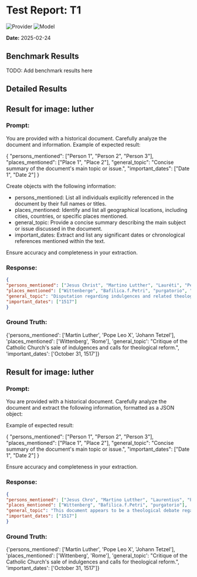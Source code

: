 # Test Report: T1
![Provider](https://img.shields.io/badge/provider-genai-brightgreen) ![Model](https://img.shields.io/badge/model-gemini--2.0--flash-blue)

**Date:** 2025-02-24
## Benchmark Results
TODO: Add benchmark results here

## Detailed Results

## Result for image: luther

### Prompt:
You are provided with a historical document. Carefully analyze the document and information.
Example of expected result:

{
"persons_mentioned": ["Person 1", "Person 2", "Person 3"],
"places_mentioned": ["Place 1", "Place 2"],
"general_topic": "Concise summary of the document's main topic or issue.",
"important_dates": ["Date 1", "Date 2"]
}

Create objects with the following information:
- persons_mentioned: List all individuals explicitly referenced in the document by their full names or titles.
- places_mentioned: Identify and list all geographical locations, including cities, countries, or specific places mentioned.
- general_topic: Provide a concise summary describing the main subject or issue discussed in the document.
- important_dates: Extract and list any significant dates or chronological references mentioned within the text.

Ensure accuracy and completeness in your extraction.

### Response:
```json
{
"persons_mentioned": ["Jesus Christ", "Martino Lutther", "Lauréti", "Petrus", "God", "Papa"],
"places_mentioned": ["Wittenberge", "Bafilica.f.Petri", "purgatorio", "diocefi", "parochia", "Rome", "Bafilice fancti Petri"],
"general_topic": "Disputation regarding indulgences and related theological issues, papal authority, and the nature of salvation and penance.",
"important_dates": ["1517"]
}
```

### Ground Truth:
{'persons_mentioned': ['Martin Luther', 'Pope Leo X', 'Johann Tetzel'], 'places_mentioned': ['Wittenberg', 'Rome'], 'general_topic': "Critique of the Catholic Church's sale of indulgences and calls for theological reform.", 'important_dates': ['October 31, 1517']}


## Result for image: luther

### Prompt:
You are provided with a historical document. Carefully analyze the document and extract the following information, formatted as a JSON object:

Example of expected result:

{
"persons_mentioned": ["Person 1", "Person 2", "Person 3"],
"places_mentioned": ["Place 1", "Place 2"],
"general_topic": "Concise summary of the document's main topic or issue.",
"important_dates": ["Date 1", "Date 2"]
}

Ensure accuracy and completeness in your extraction.

### Response:
```json
{
"persons_mentioned": ["Jesus Chro", "Martino Lutther", "Laurentius", "Petrus", "Papa"],
"places_mentioned": ["Wittenberg", "Bafilica.f.Petri", "purgatorio"],
"general_topic": "This document appears to be a theological debate regarding the nature of penitence, indulgences, and the authority of the Pope, possibly one of Martin Luther's theses.",
"important_dates": ["1517"]
}
```

### Ground Truth:
{'persons_mentioned': ['Martin Luther', 'Pope Leo X', 'Johann Tetzel'], 'places_mentioned': ['Wittenberg', 'Rome'], 'general_topic': "Critique of the Catholic Church's sale of indulgences and calls for theological reform.", 'important_dates': ['October 31, 1517']}

